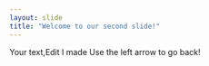 ```yaml
---
layout: slide
title: "Welcome to our second slide!"
---
```

Your text,Edit I made
Use the left arrow to go back!
